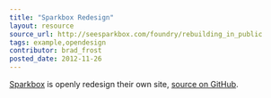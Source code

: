 ```yaml
---
title: "Sparkbox Redesign"
layout: resource
source_url: http://seesparkbox.com/foundry/rebuilding_in_public
tags: example,opendesign
contributor: brad_frost
posted_date: 2012-11-26
---
```

[Sparkbox](http://seesparkbox.com/) is openly redesign their own site, [source on GitHub](https://github.com/sparkbox/sparkbox-website).